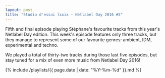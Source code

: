 ```yaml
---
layout: post
title: "Studio d'essai lxxix – Netlabel Day 2016 #5"
---
```


Fifth and final episode playing Stéphane's favourite tracks from this year's Netlabel Day edition. This week's episode features only three tracks, but they manage to represent some of our favourite genres: ambient, IDM, experimental and techno.

We played a total of thirty-two tracks during those last five episodes, but stay tuned for a mix of even more music from Netlabel Day 2016!

{% include /playlists/{{ page.date | date: "%Y-%m-%d" }}.md %}